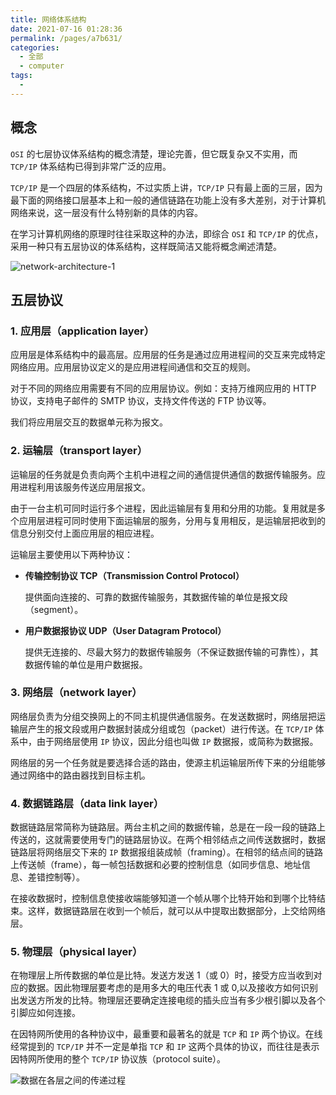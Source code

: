 ```yaml
---
title: 网络体系结构
date: 2021-07-16 01:28:36
permalink: /pages/a7b631/
categories: 
  - 全部
  - computer
tags: 
  - 
---
```


## 概念

`OSI` 的七层协议体系结构的概念清楚，理论完善，但它既复杂又不实用，而 `TCP/IP` 体系结构已得到非常广泛的应用。

`TCP/IP` 是一个四层的体系结构，不过实质上讲，`TCP/IP` 只有最上面的三层，因为最下面的网络接口层基本上和一般的通信链路在功能上没有多大差别，对于计算机网络来说，这一层没有什么特别新的具体的内容。

在学习计算机网络的原理时往往采取这种的办法，即综合 `OSI` 和 `TCP/IP` 的优点，采用一种只有五层协议的体系结构，这样既简洁又能将概念阐述清楚。

<img :src="$withBase('/computer/network-architecture-1.jpeg')" alt="network-architecture-1">



## 五层协议

### 1. 应用层（application layer）

应用层是体系结构中的最高层。应用层的任务是通过应用进程间的交互来完成特定网络应用。应用层协议定义的是应用进程间通信和交互的规则。

对于不同的网络应用需要有不同的应用层协议。例如：支持万维网应用的 HTTP 协议，支持电子邮件的 SMTP 协议，支持文件传送的 FTP 协议等。

我们将应用层交互的数据单元称为报文。

### 2. 运输层（transport layer）

运输层的任务就是负责向两个主机中进程之间的通信提供通信的数据传输服务。应用进程利用该服务传送应用层报文。

由于一台主机可同时运行多个进程，因此运输层有复用和分用的功能。复用就是多个应用层进程可同时使用下面运输层的服务，分用与复用相反，是运输层把收到的信息分别交付上面应用层的相应进程。

运输层主要使用以下两种协议：

+ **传输控制协议 TCP（Transmission Control Protocol）**

  提供面向连接的、可靠的数据传输服务，其数据传输的单位是报文段（segment）。

+ **用户数据报协议 UDP（User Datagram Protocol）**

  提供无连接的、尽最大努力的数据传输服务（不保证数据传输的可靠性），其数据传输的单位是用户数据报。

### 3. 网络层（network layer）

网络层负责为分组交换网上的不同主机提供通信服务。在发送数据时，网络层把运输层产生的报文段或用户数据封装成分组或包（packet）进行传送。在 `TCP/IP` 体系中，由于网络层使用 `IP` 协议，因此分组也叫做 `IP` 数据报，或简称为数据报。

网络层的另一个任务就是要选择合适的路由，使源主机运输层所传下来的分组能够通过网络中的路由器找到目标主机。

### 4. 数据链路层（data link layer）

数据链路层常简称为链路层。两台主机之间的数据传输，总是在一段一段的链路上传送的，这就需要使用专门的链路层协议。在两个相邻结点之间传送数据时，数据链路层将网络层交下来的 `IP` 数据报组装成帧（framing）。在相邻的结点间的链路上传送帧（frame），每一帧包括数据和必要的控制信息（如同步信息、地址信息、差错控制等）。

在接收数据时，控制信息使接收端能够知道一个帧从哪个比特开始和到哪个比特结束。这样，数据链路层在收到一个帧后，就可以从中提取出数据部分，上交给网络层。

### 5. 物理层（physical layer）

在物理层上所传数据的单位是比特。发送方发送 1（或 0）时，接受方应当收到对应的数据。因此物理层要考虑的是用多大的电压代表 1 或 0,以及接收方如何识别出发送方所发的比特。物理层还要确定连接电缆的插头应当有多少根引脚以及各个引脚应如何连接。

在因特网所使用的各种协议中，最重要和最著名的就是 `TCP` 和 `IP` 两个协议。在线经常提到的 `TCP/IP` 并不一定是单指 `TCP` 和 `IP` 这两个具体的协议，而往往是表示因特网所使用的整个 `TCP/IP` 协议族（protocol suite）。

<img :src="$withBase('/computer/network-architecture-2.jpeg')" alt="数据在各层之间的传递过程">